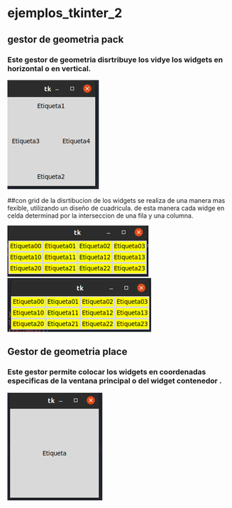 # ejemplos_tkinter_2

## gestor de geometria pack

### Este gestor de geometria disrtribuye los vidye los widgets en horizontal o en vertical.

![pack](pack.png "pack")

##con grid de la disrtibucion de los widgets se realiza de una manera  mas fexible, utilizando un diseño de cuadricula. de esta manera cada widge en celda determinad por la interseccion de una fila y una columna.

![grid](grid_1.png "grid_1")
![grid](grid_2.png "grid_2")

## Gestor de geometria place 

### Este gestor permite colocar los widgets en coordenadas especificas de la ventana principal o del widget contenedor .
![place](place.png "place")